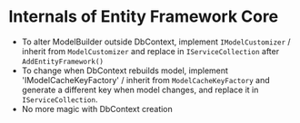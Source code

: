 # Internals of Entity Framework Core

* To alter ModelBuilder outside DbContext, implement `IModelCustomizer` / inherit from `ModelCustomizer` and replace in `IServiceCollection` after `AddEntityFramework()`
* To change when DbContext rebuilds model, implement 'IModelCacheKeyFactory' / inherit from `ModelCacheKeyFactory` and generate a different key when model changes, and replace it in `IServiceCollection`.
* No more magic with DbContext creation
